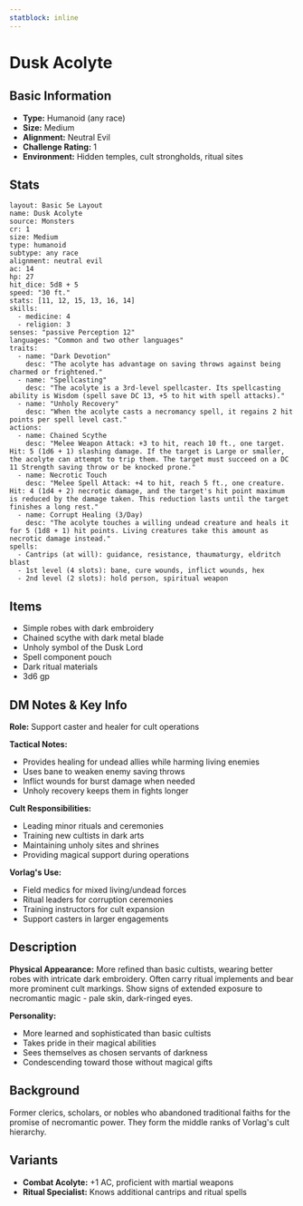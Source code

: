 ```yaml
---
statblock: inline
---
```


# Dusk Acolyte

## Basic Information
- **Type:** Humanoid (any race)
- **Size:** Medium
- **Alignment:** Neutral Evil
- **Challenge Rating:** 1
- **Environment:** Hidden temples, cult strongholds, ritual sites

## Stats
```statblock
layout: Basic 5e Layout
name: Dusk Acolyte
source: Monsters
cr: 1
size: Medium
type: humanoid
subtype: any race
alignment: neutral evil
ac: 14
hp: 27
hit_dice: 5d8 + 5
speed: "30 ft."
stats: [11, 12, 15, 13, 16, 14]
skills:
  - medicine: 4
  - religion: 3
senses: "passive Perception 12"
languages: "Common and two other languages"
traits:
  - name: "Dark Devotion"
    desc: "The acolyte has advantage on saving throws against being charmed or frightened."
  - name: "Spellcasting"
    desc: "The acolyte is a 3rd-level spellcaster. Its spellcasting ability is Wisdom (spell save DC 13, +5 to hit with spell attacks)."
  - name: "Unholy Recovery"
    desc: "When the acolyte casts a necromancy spell, it regains 2 hit points per spell level cast."
actions:
  - name: Chained Scythe
    desc: "Melee Weapon Attack: +3 to hit, reach 10 ft., one target. Hit: 5 (1d6 + 1) slashing damage. If the target is Large or smaller, the acolyte can attempt to trip them. The target must succeed on a DC 11 Strength saving throw or be knocked prone."
  - name: Necrotic Touch
    desc: "Melee Spell Attack: +4 to hit, reach 5 ft., one creature. Hit: 4 (1d4 + 2) necrotic damage, and the target's hit point maximum is reduced by the damage taken. This reduction lasts until the target finishes a long rest."
  - name: Corrupt Healing (3/Day)
    desc: "The acolyte touches a willing undead creature and heals it for 5 (1d8 + 1) hit points. Living creatures take this amount as necrotic damage instead."
spells:
  - Cantrips (at will): guidance, resistance, thaumaturgy, eldritch blast
  - 1st level (4 slots): bane, cure wounds, inflict wounds, hex
  - 2nd level (2 slots): hold person, spiritual weapon
```

## Items
- Simple robes with dark embroidery
- Chained scythe with dark metal blade
- Unholy symbol of the Dusk Lord
- Spell component pouch
- Dark ritual materials
- 3d6 gp

## DM Notes & Key Info
**Role:** Support caster and healer for cult operations

**Tactical Notes:**
- Provides healing for undead allies while harming living enemies
- Uses bane to weaken enemy saving throws
- Inflict wounds for burst damage when needed
- Unholy recovery keeps them in fights longer

**Cult Responsibilities:**
- Leading minor rituals and ceremonies
- Training new cultists in dark arts
- Maintaining unholy sites and shrines
- Providing magical support during operations

**Vorlag's Use:**
- Field medics for mixed living/undead forces
- Ritual leaders for corruption ceremonies
- Training instructors for cult expansion
- Support casters in larger engagements

## Description
**Physical Appearance:**
More refined than basic cultists, wearing better robes with intricate dark embroidery. Often carry ritual implements and bear more prominent cult markings. Show signs of extended exposure to necromantic magic - pale skin, dark-ringed eyes.

**Personality:**
- More learned and sophisticated than basic cultists
- Takes pride in their magical abilities
- Sees themselves as chosen servants of darkness
- Condescending toward those without magical gifts

## Background
Former clerics, scholars, or nobles who abandoned traditional faiths for the promise of necromantic power. They form the middle ranks of Vorlag's cult hierarchy.

## Variants
- **Combat Acolyte:** +1 AC, proficient with martial weapons
- **Ritual Specialist:** Knows additional cantrips and ritual spells